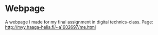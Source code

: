 # Webpage
A webpage I made for my final assignment in digital technics-class.
Page: http://myy.haaga-helia.fi/~a1602697/me.html

